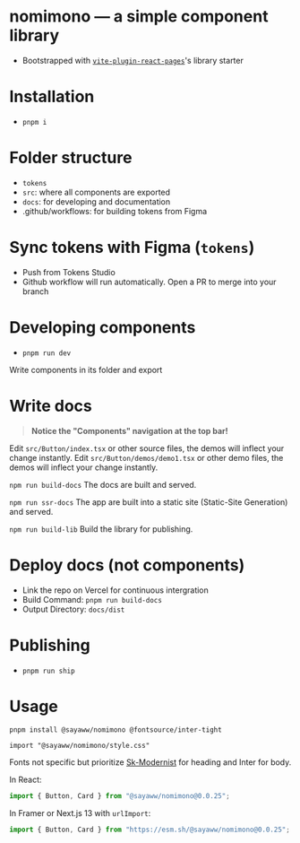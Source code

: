 # nomimono — a simple component library

- Bootstrapped with [`vite-plugin-react-pages`](https://github.com/vitejs/vite-plugin-react-pages)'s library starter

# Installation

- `pnpm i`

# Folder structure

- `tokens`
- `src`: where all components are exported
- `docs`: for developing and documentation
- .github/workflows: for building tokens from Figma

# Sync tokens with Figma (`tokens`)

- Push from Tokens Studio
- Github workflow will run automatically. Open a PR to merge into your branch

# Developing components

- `pnpm run dev`

Write components in its folder and export

# Write docs

> **Notice the "Components" navigation at the top bar!**

Edit `src/Button/index.tsx` or other source files, the demos will inflect your change instantly.
Edit `src/Button/demos/demo1.tsx` or other demo files, the demos will inflect your change instantly.

`npm run build-docs` The docs are built and served.

`npm run ssr-docs` The app are built into a static site (Static-Site Generation) and served.

`npm run build-lib` Build the library for publishing.

# Deploy docs (not components)

- Link the repo on Vercel for continuous intergration
- Build Command: `pnpm run build-docs`
- Output Directory: `docs/dist`

# Publishing

- `pnpm run ship`

# Usage

`pnpm install @sayaww/nomimono @fontsource/inter-tight`

`import "@sayaww/nomimono/style.css"`

Fonts not specific but prioritize [Sk-Modernist](https://seankanedesign.gumroad.com/l/sk-modernist) for heading and Inter for body.

In React:

```jsx
import { Button, Card } from "@sayaww/nomimono@0.0.25";
```

In Framer or Next.js 13 with `urlImport`:

```jsx
import { Button, Card } from "https://esm.sh/@sayaww/nomimono@0.0.25";
```
